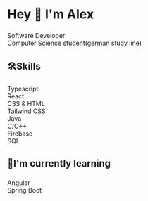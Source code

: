 <h1 align="left">Hey 👋 I'm Alex</h1>

###

<p align="left">Software Developer<br>Computer Science student(german study line)</p>

###

<h2 align="left">🛠Skills</h2>

###

<p align="left">Typescript<br>React<br>CSS & HTML<br>Tailwind CSS<br>Java<br>C/C++<br>Firebase<br>SQL<br></p>

###

<h2 align="left">🤖I'm currently learning</h2>

###

<p align="left">Angular<br>Spring Boot<br></p>

###
